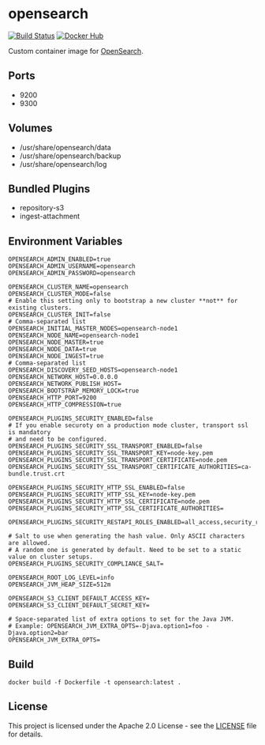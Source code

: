 # opensearch

[![Build Status](https://drone.owncloud.com/api/badges/owncloud-ops/opensearch/status.svg)](https://drone.owncloud.com/owncloud-ops/opensearch/)
[![Docker Hub](https://img.shields.io/badge/docker-latest-blue.svg?logo=docker&logoColor=white)](https://hub.docker.com/r/owncloudops/opensearch)

Custom container image for [OpenSearch](https://github.com/opensearch/opensearch/).

## Ports

- 9200
- 9300

## Volumes

- /usr/share/opensearch/data
- /usr/share/opensearch/backup
- /usr/share/opensearch/log

## Bundled Plugins

- repository-s3
- ingest-attachment

## Environment Variables

```Shell
OPENSEARCH_ADMIN_ENABLED=true
OPENSEARCH_ADMIN_USERNAME=opensearch
OPENSEARCH_ADMIN_PASSWORD=opensearch

OPENSEARCH_CLUSTER_NAME=opensearch
OPENSEARCH_CLUSTER_MODE=false
# Enable this setting only to bootstrap a new cluster **not** for existing clusters.
OPENSEARCH_CLUSTER_INIT=false
# Comma-separated list
OPENSEARCH_INITIAL_MASTER_NODES=opensearch-node1
OPENSEARCH_NODE_NAME=opensearch-node1
OPENSEARCH_NODE_MASTER=true
OPENSEARCH_NODE_DATA=true
OPENSEARCH_NODE_INGEST=true
# Comma-separated list
OPENSEARCH_DISCOVERY_SEED_HOSTS=opensearch-node1
OPENSEARCH_NETWORK_HOST=0.0.0.0
OPENSEARCH_NETWORK_PUBLISH_HOST=
OPENSEARCH_BOOTSTRAP_MEMORY_LOCK=true
OPENSEARCH_HTTP_PORT=9200
OPENSEARCH_HTTP_COMPRESSION=true

OPENSEARCH_PLUGINS_SECURITY_ENABLED=false
# If you enable securoty on a production mode cluster, transport ssl is mandatory
# and need to be configured.
OPENSEARCH_PLUGINS_SECURITY_SSL_TRANSPORT_ENABLED=false
OPENSEARCH_PLUGINS_SECURITY_SSL_TRANSPORT_KEY=node-key.pem
OPENSEARCH_PLUGINS_SECURITY_SSL_TRANSPORT_CERTIFICATE=node.pem
OPENSEARCH_PLUGINS_SECURITY_SSL_TRANSPORT_CERTIFICATE_AUTHORITIES=ca-bundle.trust.crt

OPENSEARCH_PLUGINS_SECURITY_HTTP_SSL_ENABLED=false
OPENSEARCH_PLUGINS_SECURITY_HTTP_SSL_KEY=node-key.pem
OPENSEARCH_PLUGINS_SECURITY_HTTP_SSL_CERTIFICATE=node.pem
OPENSEARCH_PLUGINS_SECURITY_HTTP_SSL_CERTIFICATE_AUTHORITIES=

OPENSEARCH_PLUGINS_SECURITY_RESTAPI_ROLES_ENABLED=all_access,security_rest_api_access

# Salt to use when generating the hash value. Only ASCII characters are allowed.
# A random one is generated by default. Need to be set to a static value on cluster setups.
OPENSEARCH_PLUGINS_SECURITY_COMPLIANCE_SALT=

OPENSEARCH_ROOT_LOG_LEVEL=info
OPENSEARCH_JVM_HEAP_SIZE=512m

OPENSEARCH_S3_CLIENT_DEFAULT_ACCESS_KEY=
OPENSEARCH_S3_CLIENT_DEFAULT_SECRET_KEY=

# Space-separated list of extra options to set for the Java JVM.
# Example: OPENSEARCH_JVM_EXTRA_OPTS=-Djava.option1=foo -Djava.option2=bar
OPENSEARCH_JVM_EXTRA_OPTS=
```

## Build

```Shell
docker build -f Dockerfile -t opensearch:latest .
```

## License

This project is licensed under the Apache 2.0 License - see the [LICENSE](https://github.com/owncloud-ops/opensearch/blob/main/LICENSE) file for details.
